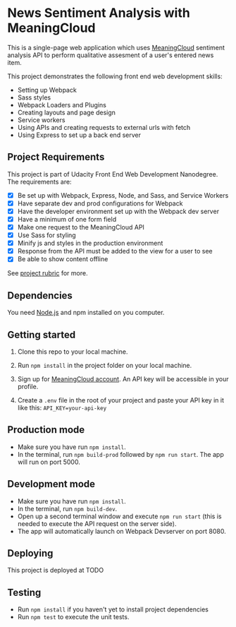 # News Sentiment Analysis with MeaningCloud

This is a single-page web application which uses [MeaningCloud](https://learn.meaningcloud.com/developer/sentiment-analysis/2.1/doc) sentiment analysis API to perform qualitative assesment of a user's entered news item.

This project demonstrates the following front end web development skills:

-   Setting up Webpack
-   Sass styles
-   Webpack Loaders and Plugins
-   Creating layouts and page design
-   Service workers
-   Using APIs and creating requests to external urls with fetch
-   Using Express to set up a back end server

## Project Requirements

This project is part of Udacity Front End Web Development Nanodegree. The requirements are:

-   [x] Be set up with Webpack, Express, Node, and Sass, and Service Workers
-   [x] Have separate dev and prod configurations for Webpack
-   [x] Have the developer environment set up with the Webpack dev server
-   [x] Have a minimum of one form field
-   [x] Make one request to the MeaningCloud API
-   [x] Use Sass for styling
-   [x] Minify js and styles in the production environment
-   [x] Response from the API must be added to the view for a user to see
-   [x] Be able to show content offline

See [project rubric](https://review.udacity.com/#!/rubrics/3626/view) for more.

## Dependencies

You need [Node.js](https://nodejs.dev/) and npm installed on you computer.

## Getting started

1. Clone this repo to your local machine.

2. Run `npm install` in the project folder on your local machine.

3. Sign up for [MeaningCloud account](https://www.meaningcloud.com/developer/create-account). An API key will be accessible in your profile.

4. Create a `.env` file in the root of your project and paste your API key in it like this:
   `API_KEY=your-api-key`

## Production mode

-   Make sure you have run `npm install`.
-   In the terminal, run `npm build-prod` followed by `npm run start`.
    The app will run on port 5000.

## Development mode

-   Make sure you have run `npm install`.
-   In the terminal, run `npm build-dev`.
-   Open up a second terminal window and execute `npm run start` (this is needed to execute the API request on the server side).
-   The app will automatically launch on Webpack Devserver on port 8080.

## Deploying

This project is deployed at TODO

## Testing

-   Run `npm install` if you haven't yet to install project dependencies
-   Run `npm test` to execute the unit tests.
